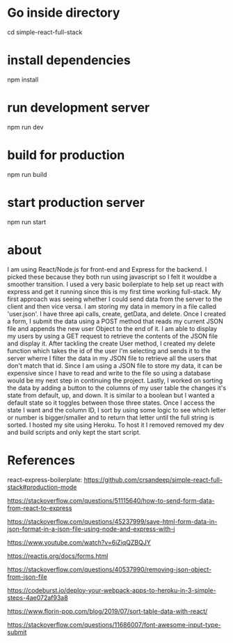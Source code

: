 # Go inside directory
cd simple-react-full-stack

# install dependencies
npm install

# run development server
npm run dev

# build for production
npm run build

# start production server
npm run start

# about

I am using React/Node.js for front-end and Express for the backend. I picked these because they both run using javascript so I felt it wouldbe a smoother transition. I used a very basic boilerplate to help set up react with express and get it running since this is my first time working full-stack. My first approach was seeing whether I could send data from the server to the client and then vice versa. I am storing my data in memory in a file called 'user.json'. I have three api calls, create, getData, and delete. Once I created a form, I submit the data using a POST method that reads my current JSON file and appends the new user Object to the end of it. I am able to display my users by using a GET request to retrieve the contents of the JSON file and display it. After tackling the create User method, I created my delete function which takes the id of the user I'm selecting and sends it to the server wherre I filter the data in my JSON file to retrieve all the users that don't match that id. Since I am using a JSON file to store my data, it can be expensive since I have to read and write to the file so using a database would be my next step in continuing the project. Lastly, I worked on sorting the data by adding a button to the columns of my user table the changes it's state from default, up, and down. It is similar to a boolean but I wanted a default state so it toggles between those three states. Once I access the state I want and the column ID, I sort by using some logic to see which letter or number is bigger/smaller and to return that letter until the full string is sorted. I hosted my site using Heroku. To host it I removed removed my dev and build scripts and only kept the start script.

# References

react-express-boilerplate:
https://github.com/crsandeep/simple-react-full-stack#production-mode

https://stackoverflow.com/questions/51115640/how-to-send-form-data-from-react-to-express

https://stackoverflow.com/questions/45237999/save-html-form-data-in-json-format-in-a-json-file-using-node-and-express-with-j

https://www.youtube.com/watch?v=6iZiqQZBQJY

https://reactjs.org/docs/forms.html

https://stackoverflow.com/questions/40537990/removing-json-object-from-json-file

https://codeburst.io/deploy-your-webpack-apps-to-heroku-in-3-simple-steps-4ae072af93a8

https://www.florin-pop.com/blog/2019/07/sort-table-data-with-react/

https://stackoverflow.com/questions/11686007/font-awesome-input-type-submit

